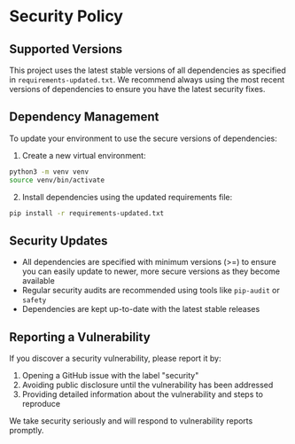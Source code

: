 # Security Policy

## Supported Versions

This project uses the latest stable versions of all dependencies as specified in `requirements-updated.txt`. We recommend always using the most recent versions of dependencies to ensure you have the latest security fixes.

## Dependency Management

To update your environment to use the secure versions of dependencies:

1. Create a new virtual environment:
```bash
python3 -m venv venv
source venv/bin/activate
```

2. Install dependencies using the updated requirements file:
```bash
pip install -r requirements-updated.txt
```

## Security Updates

- All dependencies are specified with minimum versions (>=) to ensure you can easily update to newer, more secure versions as they become available
- Regular security audits are recommended using tools like `pip-audit` or `safety`
- Dependencies are kept up-to-date with the latest stable releases

## Reporting a Vulnerability

If you discover a security vulnerability, please report it by:

1. Opening a GitHub issue with the label "security"
2. Avoiding public disclosure until the vulnerability has been addressed
3. Providing detailed information about the vulnerability and steps to reproduce

We take security seriously and will respond to vulnerability reports promptly.
